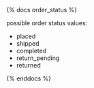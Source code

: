 {% docs order_status %}

 possible order status values:
 - placed
 - shipped
 - completed
 - return_pending
 - returned
 
{% enddocs %}